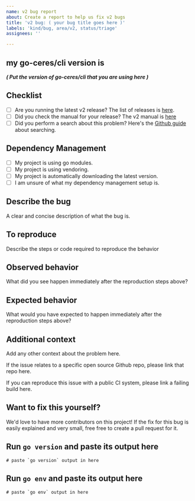 ```yaml
---
name: v2 bug report
about: Create a report to help us fix v2 bugs
title: 'v2 bug: ( your bug title goes here )'
labels: 'kind/bug, area/v2, status/triage'
assignees: ''

---
```


## my go-ceres/cli version is

_**( Put the version of go-ceres/cli that you are using here )**_

## Checklist

* [ ] Are you running the latest v2 release? The list of releases is [here](https://github.com/go-ceres/cli/releases).
* [ ] Did you check the manual for your release? The v2 manual is [here](https://github.com/go-ceres/cli/blob/master/docs/v2/manual.md)
* [ ] Did you perform a search about this problem? Here's the [Github guide](https://help.github.com/en/github/managing-your-work-on-github/using-search-to-filter-issues-and-pull-requests) about searching.

## Dependency Management

- [ ] My project is using go modules.
- [ ] My project is using vendoring.
- [ ] My project is automatically downloading the latest version.
- [ ] I am unsure of what my dependency management setup is.

## Describe the bug

A clear and concise description of what the bug is.

## To reproduce

Describe the steps or code required to reproduce the behavior

## Observed behavior

What did you see happen immediately after the reproduction steps above?

## Expected behavior

What would you have expected to happen immediately after the reproduction steps above?

## Additional context

Add any other context about the problem here.

If the issue relates to a specific open source Github repo, please link that repo here.

If you can reproduce this issue with a public CI system, please link a failing build here.

## Want to fix this yourself?

We'd love to have more contributors on this project! If the fix for this bug is easily explained and very small, free free to create a pull request for it.
## Run `go version` and paste its output here

```
# paste `go version` output in here
```

## Run `go env` and paste its output here

```
# paste `go env` output in here
```
